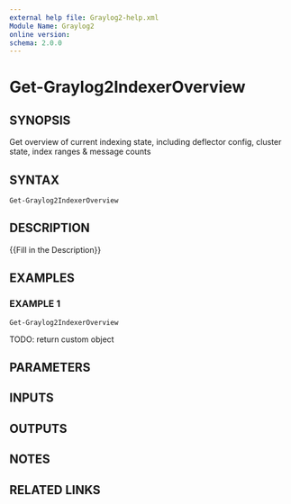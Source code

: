 ```yaml
---
external help file: Graylog2-help.xml
Module Name: Graylog2
online version:
schema: 2.0.0
---
```


# Get-Graylog2IndexerOverview

## SYNOPSIS
Get overview of current indexing state, including deflector config, cluster state, index ranges & message counts

## SYNTAX

```
Get-Graylog2IndexerOverview
```

## DESCRIPTION
{{Fill in the Description}}

## EXAMPLES

### EXAMPLE 1
```
Get-Graylog2IndexerOverview
```

TODO: return custom object

## PARAMETERS

## INPUTS

## OUTPUTS

## NOTES

## RELATED LINKS
